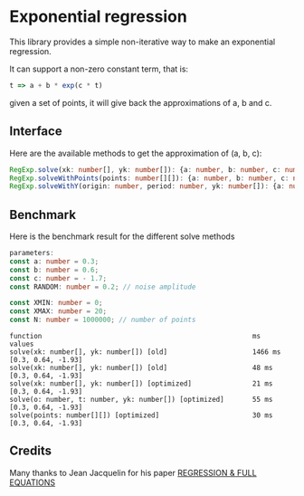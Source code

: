 # Exponential regression

This library provides a simple non-iterative way to make an exponential regression.

It can support a non-zero constant term, that is:

```javascript
t => a + b * exp(c * t)
```

given a set of points, it will give back the approximations of a, b and c.

## Interface

Here are the available methods to get the approximation of (a, b, c):

```typescript
RegExp.solve(xk: number[], yk: number[]): {a: number, b: number, c: number}
RegExp.solveWithPoints(points: number[][]): {a: number, b: number, c: number}
RegExp.solveWithY(origin: number, period: number, yk: number[]): {a: number, b: number, c: number}
```

## Benchmark

Here is the benchmark result for the different solve methods

```typescript
parameters:
const a: number = 0.3;
const b: number = 0.6;
const c: number = - 1.7;
const RANDOM: number = 0.2; // noise amplitude

const XMIN: number = 0;
const XMAX: number = 20;
const N: number = 1000000; // number of points
```

```text
function                                                    ms              values
solve(xk: number[], yk: number[]) [old]                     1466 ms         [0.3, 0.64, -1.93]
solve(xk: number[], yk: number[]) [old]                     48 ms           [0.3, 0.64, -1.93]
solve(xk: number[], yk: number[]) [optimized]               21 ms           [0.3, 0.64, -1.93]
solve(o: number, t: number, yk: number[]) [optimized]       55 ms           [0.3, 0.64, -1.93]
solve(points: number[][]) [optimized]                       30 ms           [0.3, 0.64, -1.93]
```

## Credits

Many thanks to Jean Jacquelin for his paper [REGRESSION & FULL EQUATIONS](https://www.researchgate.net/profile/Mohammad_Elnesr/post/Is_it_possible_to_find_the_root_without_providing_an_initial_guess_starting_point/attachment/59d63eadc49f478072ea9315/AS%3A273771590553603%401442283641886/download/14674814-Regressions-et-equations-integrales.pdf)